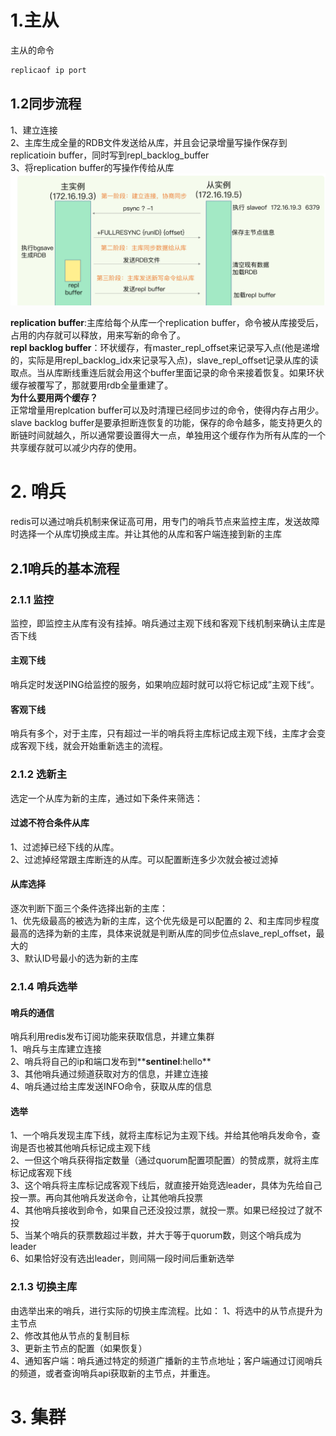 # 1.主从
主从的命令
```sh
replicaof ip port
```
## 1.2同步流程
1、建立连接<br>
2、主库生成全量的RDB文件发送给从库，并且会记录增量写操作保存到replicatioin buffer，同时写到repl_backlog_buffer<br>
3、将replication buffer的写操作传给从库<br>
![图 0](images/2025-04-09-2f41db039d77adb4fd758c75fd8002602e37450570fded11540842bbcc217379.png)  

**replication buffer**:主库给每个从库一个replication buffer，命令被从库接受后，占用的内存就可以释放，用来写新的命令了。<br>
**repl backlog buffer**：环状缓存，有master_repl_offset来记录写入点(他是递增的，实际是用repl_backlog_idx来记录写入点)，slave_repl_offset记录从库的读取点。当从库断线重连后就会用这个buffer里面记录的命令来接着恢复。如果环状缓存被覆写了，那就要用rdb全量重建了。<br>
**为什么要用两个缓存？**<br>
正常增量用replcation buffer可以及时清理已经同步过的命令，使得内存占用少。<br>
slave backlog buffer是要承担断连恢复的功能，保存的命令越多，能支持更久的断链时间就越久，所以通常要设置得大一点，单独用这个缓存作为所有从库的一个共享缓存就可以减少内存的使用。<br>



# 2. 哨兵
redis可以通过哨兵机制来保证高可用，用专门的哨兵节点来监控主库，发送故障时选择一个从库切换成主库。并让其他的从库和客户端连接到新的主库
## 2.1哨兵的基本流程
### 2.1.1 监控
监控，即监控主从库有没有挂掉。哨兵通过主观下线和客观下线机制来确认主库是否下线
#### 主观下线
哨兵定时发送PING给监控的服务，如果响应超时就可以将它标记成”主观下线“。
#### 客观下线
哨兵有多个，对于主库，只有超过一半的哨兵将主库标记成主观下线，主库才会变成客观下线，就会开始重新选主的流程。
### 2.1.2 选新主
选定一个从库为新的主库，通过如下条件来筛选：
#### 过滤不符合条件从库
1、过滤掉已经下线的从库。<br>
2、过滤掉经常跟主库断连的从库。可以配置断连多少次就会被过滤掉<br>
#### 从库选择
逐次判断下面三个条件选择出新的主库：<br>
1、优先级最高的被选为新的主库，这个优先级是可以配置的
2、和主库同步程度最高的选择为新的主库，具体来说就是判断从库的同步位点slave_repl_offset，最大的<br>
3、默认ID号最小的选为新的主库<br>

### 2.1.4 哨兵选举
#### 哨兵的通信
哨兵利用redis发布订阅功能来获取信息，并建立集群<br>
1、哨兵与主库建立连接<br>
2、哨兵将自己的ip和端口发布到**__sentinel__:hello**<br>
3、其他哨兵通过频道获取对方的信息，并建立连接<br>
4、哨兵通过给主库发送INFO命令，获取从库的信息<br>
#### 选举
1、一个哨兵发现主库下线，就将主库标记为主观下线。并给其他哨兵发命令，查询是否也被其他哨兵标记成主观下线<br>
2、一但这个哨兵获得指定数量（通过quorum配置项配置）的赞成票，就将主库标记成客观下线<br>
3、这个哨兵将主库标记成客观下线后，就直接开始竞选leader，具体为先给自己投一票。再向其他哨兵发送命令，让其他哨兵投票<br>
4、其他哨兵接收到命令，如果自己还没投过票，就投一票。如果已经投过了就不投<br>
5、当某个哨兵的获票数超过半数，并大于等于quorum数，则这个哨兵成为leader<br>
6、如果恰好没有选出leader，则间隔一段时间后重新选举
### 2.1.3 切换主库
由选举出来的哨兵，进行实际的切换主库流程。比如：
1、将选中的从节点提升为主节点<br>
2、修改其他从节点的复制目标<br>
3、更新主节点的配置（如果恢复）<br>
4、通知客户端：哨兵通过特定的频道广播新的主节点地址；客户端通过订阅哨兵的频道，或者查询哨兵api获取新的主节点，并重连。<br>

# 3. 集群
